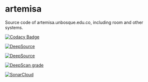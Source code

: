 # artemisa

Source code of artemisa.unbosque.edu.co, including room and other systems.

[![Codacy Badge](https://app.codacy.com/project/badge/Grade/3aa8f204f6e6499bb64a249b82d39f56)](https://www.codacy.com/gh/4k4xs4pH1r3/artemisa/dashboard?utm_source=github.com&utm_medium=referral&utm_content=4k4xs4pH1r3/artemisa&utm_campaign=Badge_Grade)

<a href="https://deepsource.io/gh/4k4xs4pH1r3/artemisa/?ref=repository-badge}" target="_blank"><img alt="DeepSource" title="DeepSource" src="https://deepsource.io/gh/4k4xs4pH1r3/artemisa.svg/?label=active+issues&show_trend=true&token=px_ugU8Lgd1sXA0UyF9BNGIH"/></a>

<a href="https://deepsource.io/gh/4k4xs4pH1r3/artemisa/?ref=repository-badge}" target="_blank"><img alt="DeepSource" title="DeepSource" src="https://deepsource.io/gh/4k4xs4pH1r3/artemisa.svg/?label=resolved+issues&show_trend=true&token=px_ugU8Lgd1sXA0UyF9BNGIH"/></a>

[![DeepScan grade](https://deepscan.io/api/teams/17421/projects/20838/branches/579913/badge/grade.svg)](https://deepscan.io/dashboard#view=project&tid=17421&pid=20838&bid=579913)

[![SonarCloud](https://sonarcloud.io/images/project_badges/sonarcloud-black.svg)](https://sonarcloud.io/summary/new_code?id=4k4xs4pH1r3_artemisa)
